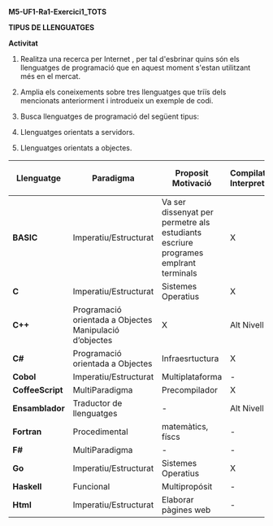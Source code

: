 **M5-UF1-Ra1-Exercici1_TOTS**

**TIPUS DE LLENGUATGES**

**Activitat**

1. Realitza una recerca per Internet , per tal d'esbrinar quins són els llenguatges de programació que en aquest moment s'estan utilitzant més en el mercat.

2. Amplia els coneixements sobre tres llenguatges que triïs dels mencionats anteriorment i introdueix un exemple de codi.

3. Busca llenguatges de programació del següent tipus:
  1. Llenguatges orientats a servidors.
  2. Llenguatges orientats a objectes.

Llenguatge | Paradigma | Proposit Motivació | Compilat... Interpretat | Abstracció (baix...alt) | Any aparició | Any darerra versió | Concurrencia | Principal àrea d’aplicació | Descarrega (Url)
------------ | ------------- | ------------- | ------------- | ------------- | ------------- | ------------- | ------------- | ------------- | -------------
**BASIC** | Imperatiu/Estructurat | Va ser dissenyat per permetre als estudiants escriure programes emplrant terminals | X | Alt Nivell | 1964 | 1990 | TOT | NO
**C** | Imperatiu/Estructurat | Sistemes Operatius | X | Alt Nivell | 1972 | 2000 | TOT | NO
**C++** | Programació orientada a Objectes	Manipulació d’objectes | X | Alt Nivell | 1983 | 2017 | TOT | NO
**C#** | Programació orientada a Objectes | Infraesrtuctura | X | Alt Nivell | 2000 | 2017 | TOT | NO
**Cobol** | Imperatiu/Estructurat | Multiplataforma | - | Alt Nivell | 1959 | 2002 | TOT | NO
**CoffeeScript** | MultiParadigma | Precompilador | X | Alt Nivell | 2009 | 2018 | JAVASCRIPT | NO
**Ensamblador** | Traductor de llenguatges | - | Alt Nivell | - | - | - | - | NO
**Fortran** | Procedimental | matemàtics, físcs | - | Alt Nivell | 1957 | 2003 | - | COMPUTACIÓ FÍSICA | NO
**F#** | MultiParadigma | - | - | Alt Nivell | 2005 | 2017 | - | .NET | NO
**Go** | Imperatiu/Estructurat | Sistemes Operatius | X | Alt Nivell | 2009 | 2018 | - | GOOGLE | NO
**Haskell** | Funcional | Multipropósit | - | Alt Nivell | 1990 | 2010 | - | MULTIPROPOSIT | NO
**Html** | Imperatiu/Estructurat | Elaborar pàgines web | - | - | 1993 | 2007 | - | PAGINES WEB | NO